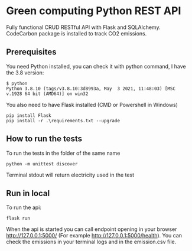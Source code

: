 # Green computing Python REST API

Fully functional CRUD RESTful API with Flask and SQLAlchemy.
CodeCarbon package is installed to track CO2 emissions.

## Prerequisites
You need Python installed, you can check it with python command, I have the 3.8 version:
```
$ python
Python 3.8.10 (tags/v3.8.10:3d8993a, May  3 2021, 11:48:03) [MSC v.1928 64 bit (AMD64)] on win32
```
You also need to have Flask installed (CMD or Powershell in Windows)
```
pip install Flask
pip install -r .\requirements.txt --upgrade
```

## How to run the tests
To run the tests in the folder of the same name
```
python -m unittest discover
```
Terminal stdout will return electricity used in the test

## Run in local
To run the api:
```
flask run
```
When the api is started you can call endpoint opening in your browser http://127.0.0.1:5000/
(For example http://127.0.0.1:5000/health).
You can check the emissions in your terminal logs and in the emission.csv file.